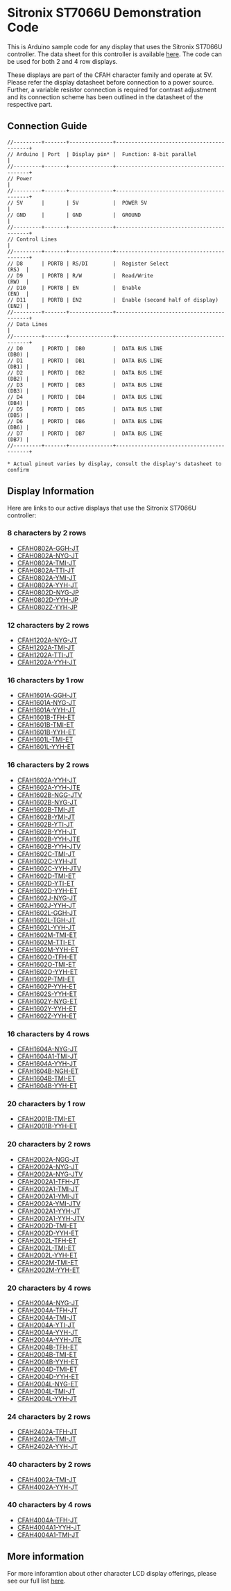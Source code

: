 # Sitronix ST7066U Demonstration Code

This is Arduino sample code for any display that uses the Sitronix ST7066U controller. The data sheet for this controller is available [here](https://www.crystalfontz.com/controllers/Sitronix/ST7066U/). The code can be used for both 2 and 4 row displays.

These displays are part of the CFAH character family and operate at 5V. Please refer the display datasheet before connection to a power source. Further, a variable resistor connection is required for contrast adjustment and its connection scheme has been outlined in the datasheet of the respective part.

## Connection Guide
```
//---------+-------+--------------+------------------------------------------+
// Arduino | Port  | Display pin* |  Function: 8-bit parallel                |
//---------+-------+--------------+------------------------------------------+
// Power                                                                     |
//---------+-------+--------------+------------------------------------------+
// 5V      |       | 5V           |  POWER 5V                                |
// GND     |       | GND          |  GROUND                                  |
//---------+-------+--------------+------------------------------------------+
// Control Lines                                                             |
//---------+-------+--------------+------------------------------------------+
// D8      | PORTB | RS/DI        |  Register Select                   (RS)  |
// D9      | PORTB | R/W          |  Read/Write                        (RW)  |
// D10     | PORTB | EN           |  Enable                            (EN)  |
// D11     | PORTB | EN2          |  Enable (second half of display)   (EN2) |
//---------+-------+--------------+------------------------------------------+
// Data Lines                                                                |
//---------+-------+--------------+------------------------------------------+
// D0      | PORTD |  DB0         |  DATA BUS LINE                     (DB0) |
// D1      | PORTD |  DB1         |  DATA BUS LINE                     (DB1) |
// D2      | PORTD |  DB2         |  DATA BUS LINE                     (DB2) |
// D3      | PORTD |  DB3         |  DATA BUS LINE                     (DB3) |
// D4      | PORTD |  DB4         |  DATA BUS LINE                     (DB4) |
// D5      | PORTD |  DB5         |  DATA BUS LINE                     (DB5) |
// D6      | PORTD |  DB6         |  DATA BUS LINE                     (DB6) |
// D7      | PORTD |  DB7         |  DATA BUS LINE                     (DB7) |
//---------+-------+--------------+------------------------------------------+

* Actual pinout varies by display, consult the display's datasheet to confirm
```

## Display Information
Here are links to our active displays that use the Sitronix ST7066U controller:

### 8 characters by 2 rows
- [CFAH0802A-GGH-JT](https://www.crystalfontz.com/product/cfah0802agghjt)
- [CFAH0802A-NYG-JT](https://www.crystalfontz.com/product/cfah0802anygjt)
- [CFAH0802A-TMI-JT](https://www.crystalfontz.com/product/cfah0802atmijt)
- [CFAH0802A-TTI-JT](https://www.crystalfontz.com/product/cfah0802attijt)
- [CFAH0802A-YMI-JT](https://www.crystalfontz.com/product/cfah0802aymijt)
- [CFAH0802A-YYH-JT](https://www.crystalfontz.com/product/cfah0802ayyhjt)
- [CFAH0802D-NYG-JP](https://www.crystalfontz.com/product/cfah0802dnygjp)
- [CFAH0802D-YYH-JP](https://www.crystalfontz.com/product/cfah0802dyyhjp)
- [CFAH0802Z-YYH-JP](https://www.crystalfontz.com/product/cfah0802zyyhjp)

### 12 characters by 2 rows
- [CFAH1202A-NYG-JT](https://www.crystalfontz.com/product/cfah1202anygjt)
- [CFAH1202A-TMI-JT](https://www.crystalfontz.com/product/cfah1202atmijt)
- [CFAH1202A-TTI-JT](https://www.crystalfontz.com/product/cfah1202attijt)
- [CFAH1202A-YYH-JT](https://www.crystalfontz.com/product/cfah1202ayyhjt)

### 16 characters by 1 row
- [CFAH1601A-GGH-JT](https://www.crystalfontz.com/product/cfah1601agghjt)
- [CFAH1601A-NYG-JT](https://www.crystalfontz.com/product/cfah1601anygjt)
- [CFAH1601A-YYH-JT](https://www.crystalfontz.com/product/cfah1601ayyhjt)
- [CFAH1601B-TFH-ET](https://www.crystalfontz.com/product/cfah1601btfhet)
- [CFAH1601B-TMI-ET](https://www.crystalfontz.com/product/cfah1601btmiet)
- [CFAH1601B-YYH-ET](https://www.crystalfontz.com/product/cfah1601byyhet)
- [CFAH1601L-TMI-ET](https://www.crystalfontz.com/product/cfah1601ltmiet)
- [CFAH1601L-YYH-ET](https://www.crystalfontz.com/product/cfah1601lyyhet)

### 16 characters by 2 rows
- [CFAH1602A-YYH-JT](https://www.crystalfontz.com/product/cfah1602ayyhjt)
- [CFAH1602A-YYH-JTE](https://www.crystalfontz.com/product/cfah1602ayyhjte)
- [CFAH1602B-NGG-JTV](https://www.crystalfontz.com/product/cfah1602bnggjtv)
- [CFAH1602B-NYG-JT](https://www.crystalfontz.com/product/cfah1602bnygjt)
- [CFAH1602B-TMI-JT](https://www.crystalfontz.com/product/cfah1602btmijt)
- [CFAH1602B-YMI-JT](https://www.crystalfontz.com/product/cfah1602bymijt)
- [CFAH1602B-YTI-JT](https://www.crystalfontz.com/product/cfah1602bytijt)
- [CFAH1602B-YYH-JT](https://www.crystalfontz.com/product/cfah1602byyhjt)
- [CFAH1602B-YYH-JTE](https://www.crystalfontz.com/product/cfah1602byyhjte)
- [CFAH1602B-YYH-JTV](https://www.crystalfontz.com/product/cfah1602byyhjtv)
- [CFAH1602C-TMI-JT](https://www.crystalfontz.com/product/cfah1602ctmijt)
- [CFAH1602C-YYH-JT](https://www.crystalfontz.com/product/cfah1602cyyhjt)
- [CFAH1602C-YYH-JTV](https://www.crystalfontz.com/product/cfah1602cyyhjtv)
- [CFAH1602D-TMI-ET](https://www.crystalfontz.com/product/cfah1602dtmiet)
- [CFAH1602D-YTI-ET](https://www.crystalfontz.com/product/cfah1602dytiet)
- [CFAH1602D-YYH-ET](https://www.crystalfontz.com/product/cfah1602dyyhet)
- [CFAH1602J-NYG-JT](https://www.crystalfontz.com/product/cfah1602jnygjt)
- [CFAH1602J-YYH-JT](https://www.crystalfontz.com/product/cfah1602jyyhjt)
- [CFAH1602L-GGH-JT](https://www.crystalfontz.com/product/cfah1602lgghjt)
- [CFAH1602L-TGH-JT](https://www.crystalfontz.com/product/cfah1602ltghjt)
- [CFAH1602L-YYH-JT](https://www.crystalfontz.com/product/cfah1602lyyhjt)
- [CFAH1602M-TMI-ET](https://www.crystalfontz.com/product/cfah1602mtmiet)
- [CFAH1602M-TTI-ET](https://www.crystalfontz.com/product/cfah1602mttiet)
- [CFAH1602M-YYH-ET](https://www.crystalfontz.com/product/cfah1602myyhet)
- [CFAH1602O-TFH-ET](https://www.crystalfontz.com/product/cfah1602otfhet)
- [CFAH1602O-TMI-ET](https://www.crystalfontz.com/product/cfah1602otmiet)
- [CFAH1602O-YYH-ET](https://www.crystalfontz.com/product/cfah1602oyyhet)
- [CFAH1602P-TMI-ET](https://www.crystalfontz.com/product/cfah1602ptmiet)
- [CFAH1602P-YYH-ET](https://www.crystalfontz.com/product/cfah1602pyyhet)
- [CFAH1602S-YYH-ET](https://www.crystalfontz.com/product/cfah1602syyhet)
- [CFAH1602Y-NYG-ET](https://www.crystalfontz.com/product/cfah1602ynyget)
- [CFAH1602Y-YYH-ET](https://www.crystalfontz.com/product/cfah1602yyyhet)
- [CFAH1602Z-YYH-ET](https://www.crystalfontz.com/product/cfah1602zyyhet)

### 16 characters by 4 rows
- [CFAH1604A-NYG-JT](https://www.crystalfontz.com/product/cfah1604anygjt)
- [CFAH1604A1-TMI-JT](https://www.crystalfontz.com/product/cfah1604a1tmijt)
- [CFAH1604A-YYH-JT](https://www.crystalfontz.com/product/cfah1604ayyhjt)
- [CFAH1604B-NGH-ET](https://www.crystalfontz.com/product/cfah1604bnghet)
- [CFAH1604B-TMI-ET](https://www.crystalfontz.com/product/cfah1604btmiet)
- [CFAH1604B-YYH-ET](https://www.crystalfontz.com/product/cfah1604byyhet)

### 20 characters by 1 row
- [CFAH2001B-TMI-ET](https://www.crystalfontz.com/product/cfah2001btmiet)
- [CFAH2001B-YYH-ET](https://www.crystalfontz.com/product/cfah2001byyhet)

### 20 characters by 2 rows
- [CFAH2002A-NGG-JT](https://www.crystalfontz.com/product/cfah2002anggjt)
- [CFAH2002A-NYG-JT](https://www.crystalfontz.com/product/cfah2002anygjt)
- [CFAH2002A-NYG-JTV](https://www.crystalfontz.com/product/cfah2002anygjtv)
- [CFAH2002A1-TFH-JT](https://www.crystalfontz.com/product/cfah2002a1tfhjt)
- [CFAH2002A1-TMI-JT](https://www.crystalfontz.com/product/cfah2002a1tmijt)
- [CFAH2002A1-YMI-JT](https://www.crystalfontz.com/product/cfah2002a1ymijt)
- [CFAH2002A-YMI-JTV](https://www.crystalfontz.com/product/cfah2002aymijtv)
- [CFAH2002A1-YYH-JT](https://www.crystalfontz.com/product/cfah2002a1yyhjt)
- [CFAH2002A1-YYH-JTV](https://www.crystalfontz.com/product/cfah2002a1yyhjtv)
- [CFAH2002D-TMI-ET](https://www.crystalfontz.com/product/cfah2002dtmiet)
- [CFAH2002D-YYH-ET](https://www.crystalfontz.com/product/cfah2002dyyhet)
- [CFAH2002L-TFH-ET](https://www.crystalfontz.com/product/cfah2002ltfhet)
- [CFAH2002L-TMI-ET](https://www.crystalfontz.com/product/cfah2002ltmiet)
- [CFAH2002L-YYH-ET](https://www.crystalfontz.com/product/cfah2002lyyhet)
- [CFAH2002M-TMI-ET](https://www.crystalfontz.com/product/cfah2002mtmiet)
- [CFAH2002M-YYH-ET](https://www.crystalfontz.com/product/cfah2002myyhet)

### 20 characters by 4 rows
- [CFAH2004A-NYG-JT](https://www.crystalfontz.com/product/cfah2004anygjt)
- [CFAH2004A-TFH-JT](https://www.crystalfontz.com/product/cfah2004atfhjt)
- [CFAH2004A-TMI-JT](https://www.crystalfontz.com/product/cfah2004atmijt)
- [CFAH2004A-YTI-JT](https://www.crystalfontz.com/product/cfah2004aytijt)
- [CFAH2004A-YYH-JT](https://www.crystalfontz.com/product/cfah2004ayyhjt)
- [CFAH2004A-YYH-JTE](https://www.crystalfontz.com/product/cfah2004ayyhjte)
- [CFAH2004B-TFH-ET](https://www.crystalfontz.com/product/cfah2004btfhet)
- [CFAH2004B-TMI-ET](https://www.crystalfontz.com/product/cfah2004btmiet)
- [CFAH2004B-YYH-ET](https://www.crystalfontz.com/product/cfah2004byyhet)
- [CFAH2004D-TMI-ET](https://www.crystalfontz.com/product/cfah2004dtmiet)
- [CFAH2004D-YYH-ET](https://www.crystalfontz.com/product/cfah2004dyyhet)
- [CFAH2004L-NYG-ET](https://www.crystalfontz.com/product/cfah2004lnyget)
- [CFAH2004L-TMI-JT](https://www.crystalfontz.com/product/cfah2004ltmijt)
- [CFAH2004L-YYH-JT](https://www.crystalfontz.com/product/cfah2004lyyhjt)

### 24 characters by 2 rows
- [CFAH2402A-TFH-JT](https://www.crystalfontz.com/product/cfah2402atfhjt)
- [CFAH2402A-TMI-JT](https://www.crystalfontz.com/product/cfah2402atmijt)
- [CFAH2402A-YYH-JT](https://www.crystalfontz.com/product/cfah2402ayyhjt)

### 40 characters by 2 rows
- [CFAH4002A-TMI-JT](https://www.crystalfontz.com/product/cfah4002atmijt)
- [CFAH4002A-YYH-JT](https://www.crystalfontz.com/product/cfah4002ayyhjt)

### 40 characters by 4 rows
- [CFAH4004A-TFH-JT](https://www.crystalfontz.com/product/cfah4004atfhjt)
- [CFAH4004A1-YYH-JT](https://www.crystalfontz.com/product/cfah4004a1yyhjt)
- [CFAH4004A1-TMI-JT](https://www.crystalfontz.com/product/cfah4004a1tmijt)

## More information
For more inforamtion about other character LCD display offerings, please see our full list [here](https://www.crystalfontz.com/c/character-lcd-displays/21).
